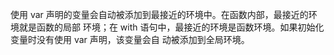 使用 var 声明的变量会自动被添加到最接近的环境中。在函数内部，最接近的环境就是函数的局部
环境；在 with 语句中，最接近的环境是函数环境。如果初始化变量时没有使用 var 声明，该变量会自
动被添加到全局环境。